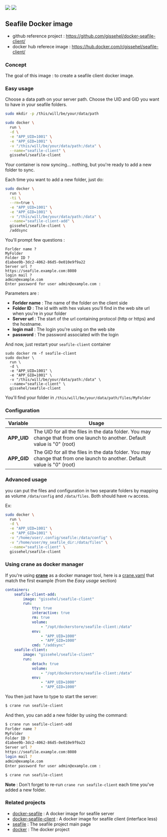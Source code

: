[![](https://images.microbadger.com/badges/image/gissehel/seafile-client.svg)](http://microbadger.com/images/gissehel/seafile-client "Get your own image badge on microbadger.com") [![](https://images.microbadger.com/badges/version/gissehel/seafile-client.svg)](http://microbadger.com/images/gissehel/seafile-client "Get your own version badge on microbadger.com")

## Seafile Docker image

* github reference project : https://github.com/gissehel/docker-seafile-client/
* docker hub referece image : https://hub.docker.com/r/gissehel/seafile-client/

### Concept

The goal of this image : to create a seafile client docker image.

### Easy usage
Choose a data path on your server path.
Choose the UID and GID you want to have in your seafile folders.

```bash
sudo mkdir -p /this/will/be/your/data/path
```

```bash
sudo docker \
  run \
  -d \
  -e "APP_UID=1001" \
  -e "APP_GID=1001" \
  -v "/this/will/be/your/data/path:/data" \
  --name="seafile-client" \
  gissehel/seafile-client
```

Your container is now syncing... nothing, but you're ready to add a new folder to sync.

Each time you want to add a new folder, just do:

```bash
sudo docker \
  run \
  -ti \
  --rm=true \
  -e "APP_UID=1001" \
  -e "APP_GID=1001" \
  -v "/this/will/be/your/data/path:/data" \
  --name="seafile-client-add" \
  gissehel/seafile-client \
  /addsync
```

You'll prompt few questions :

```
Forlder name ?
MyFolder
Folder ID ?
d1abee9b-3dc2-4062-86d5-0e010e9f9a22
Server url ?
https://seafile.example.com:8080
login mail ?
admin@example.com
Enter password for user admin@example.com :

```

Parameters are :
* **Forlder name** : The name of the folder on the client side
* **Folder ID** : The id with with hex values you'll find in the web site url when you're in your folder
* **Server url** : The start of the url containing protocol (http or https) and the hostname.
* **login mail** : The login you're using on the web site
* **password** : The password associated with the login

And now, just restart your `seafile-client` container

```
sudo docker rm -f seafile-client
sudo docker \
  run \
  -d \
  -e "APP_UID=1001" \
  -e "APP_GID=1001" \
  -v "/this/will/be/your/data/path:/data" \
  --name="seafile-client" \
  gissehel/seafile-client
```

You'll find your folder in `/this/will/be/your/data/path/files/MyFolder` 

### Configuration

| Variable | Usage |
|----------|-------|
| **APP_UID** | The UID for all the files in the data folder. You may change that from one launch to another. Default value is "0" (root) |
| **APP_GID** | The GID for all the files in the data folder. You may change that from one launch to another. Default value is "0" (root) |

### Advanced usage

you can put the files and configuration in two separate folders by mapping as volume `/data/config` and `/data/files`. Both should have `rw` access.

Ex:

```bash
sudo docker \
  run \
  -d \
  -e "APP_UID=1001" \
  -e "APP_GID=1001" \
  -v "/home/user/.config/seafile:/data/config" \
  -v "/home/user/my_seafile_dir:/data/files" \
  --name="seafile-client" \
  gissehel/seafile-client
```

### Using crane as docker manager

If you're using [**crane**](https://github.com/michaelsauter/crane) as a docker manager tool, here is a [crane.yaml](doc/crane.yaml) that match the first example (from the *Easy usage* section)

```yaml
containers:
    seafile-client-add:
        image: "gissehel/seafile-client"
        run:
            tty: true
            interactive: true
            rm: true
            volume:
                - "/opt/dockerstore/seafile-client:/data"
            env:
                - "APP_UID=1000"
                - "APP_GID=1000"
            cmd: "/addsync"
    seafile-client:
        image: "gissehel/seafile-client"
        run:
            detach: true
            volume:
                - "/opt/dockerstore/seafile-client:/data"
            env:
                - "APP_UID=1000"
                - "APP_GID=1000"
```

You then just have to type to start the server:

```bash
$ crane run seafile-client
```

And then, you can add a new folder by using the command:

```bash
$ crane run seafile-client-add
Forlder name ?
MyFolder
Folder ID ?
d1abee9b-3dc2-4062-86d5-0e010e9f9a22
Server url ?
https://seafile.example.com:8080
login mail ?
admin@example.com
Enter password for user admin@example.com :

$ crane run seafile-client
```

**Note** : Don't forget to re-run `crane run seafile-client` each time you've added a new folder.

### Related projects

* [docker-seafile](https://github.com/gissehel/docker-seafile/) : A docker image for seafile server
* [docker-seafile-client](https://github.com/gissehel/docker-seafile-client/) : A docker image for seafile client (interface less)
* [seafile](https://www.seafile.com/) : The seafile project main page
* [docker](http://docker.com/) : The docker project
